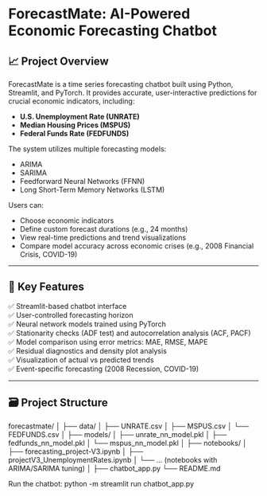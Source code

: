 # ForecastMate: AI-Powered Economic Forecasting Chatbot

## 📈 Project Overview

ForecastMate is a time series forecasting chatbot built using Python, Streamlit, and PyTorch. It provides accurate, user-interactive predictions for crucial economic indicators, including:

- **U.S. Unemployment Rate (UNRATE)**
- **Median Housing Prices (MSPUS)**
- **Federal Funds Rate (FEDFUNDS)**

The system utilizes multiple forecasting models:
- ARIMA
- SARIMA
- Feedforward Neural Networks (FFNN)
- Long Short-Term Memory Networks (LSTM)

Users can:
- Choose economic indicators
- Define custom forecast durations (e.g., 24 months)
- View real-time predictions and trend visualizations
- Compare model accuracy across economic crises (e.g., 2008 Financial Crisis, COVID-19)

---

## 🧠 Key Features

✅ Streamlit-based chatbot interface  
✅ User-controlled forecasting horizon  
✅ Neural network models trained using PyTorch  
✅ Stationarity checks (ADF test) and autocorrelation analysis (ACF, PACF)  
✅ Model comparison using error metrics: MAE, RMSE, MAPE  
✅ Residual diagnostics and density plot analysis  
✅ Visualization of actual vs predicted trends  
✅ Event-specific forecasting (2008 Recession, COVID-19)

---

## 🗃️ Project Structure

forecastmate/
│
├── data/
│ ├── UNRATE.csv
│ ├── MSPUS.csv
│ └── FEDFUNDS.csv
│
├── models/
│ ├── unrate_nn_model.pkl
│ ├── fedfunds_nn_model.pkl
│ └── mspus_nn_model.pkl
│
├── notebooks/
│ ├── forecasting_project-V3.ipynb
│ ├── projectV3_UnemploymentRates.ipynb
│ └── ... (notebooks with ARIMA/SARIMA tuning)
│
├── chatbot_app.py
└── README.md

Run the chatbot:
python -m streamlit run chatbot_app.py 

